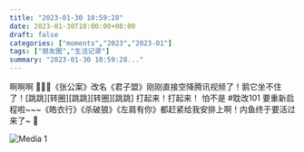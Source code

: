 ```yaml
---
title: "2023-01-30 10:59:28"
date: 2023-01-30T10:00:00+08:00
draft: false
categories: ["moments","2023","2023-01"]
tags: ["朋友圈","生活记录"]
summary: "2023-01-30 10:59:28..."
---
```


啊啊啊 🎉🙏😍
​《张公案》改名《君子盟》刚刚直接空降腾讯视频了！鹅它坐不住了！[跳跳][转圈][跳跳][转圈][跳跳]  打起来！打起来！
怕不是 #​耽改101 要重新启程啦~~~
​《皓衣行》《杀破狼》《左肩有你》都赶紧给我安排上啊！内鱼终于要活过来了~ 🤣

![Media 1](/Moments/photos/2023-01-30/202301301059280.jpg)

